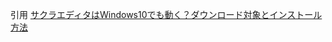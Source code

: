 引用
[サクラエディタはWindows10でも動く？ダウンロード対象とインストール方法](https://proengineer.internous.co.jp/content/columnfeature/5319 "サクラエディタはWindows10でも動く？ダウンロード対象とインストール方法")
